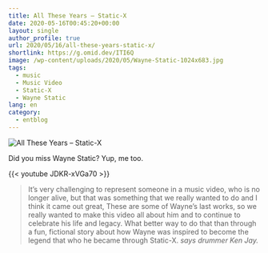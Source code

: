 ```yaml
---
title: All These Years – Static-X
date: 2020-05-16T00:45:20+00:00
layout: single
author_profile: true
url: 2020/05/16/all-these-years-static-x/
shortlink: https://g.omid.dev/ITI6Q
image: /wp-content/uploads/2020/05/Wayne-Static-1024x683.jpg
tags:
  - music
  - Music Video
  - Static-X
  - Wayne Static
lang: en
category: 
  - entblog
---
```

![All These Years – Static-X](/images/2020/05/Wayne-Static-1024x683.jpg)

Did you miss Wayne Static? Yup, me too.

{{< youtube JDKR-xVGa70 >}}

> It’s very challenging to represent someone in a music video, who is no longer alive, but that was something that we really wanted to do and I think it came out great, These are some of Wayne’s last works, so we really wanted to make this video all about him and to continue to celebrate his life and legacy. What better way to do that than through a fun, fictional story about how Wayne was inspired to become the legend that who he became through Static-X.
> <cite>says drummer Ken Jay.</cite>
